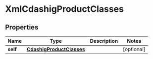 

# XmlCdashigProductClasses

## Properties

Name | Type | Description | Notes
------------ | ------------- | ------------- | -------------
**self** | [**CdashigProductClasses**](CdashigProductClasses.md) |  |  [optional]





